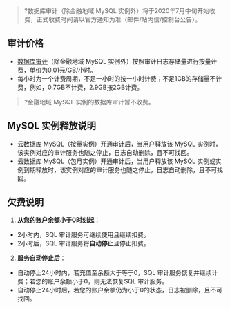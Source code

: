 
>?数据库审计（除金融地域 MySQL 实例外）将于2020年7月中旬开始收费，正式收费时间请以官方通知为准（邮件/站内信/控制台公告）。

## 审计价格
- [数据库审计](https://console.cloud.tencent.com/dls/mysql)（除金融地域 MySQL 实例外）按照审计日志存储量进行按量计费，单价为0.01元/GB/小时。
- 每小时为一个计费周期，不足一小时的按一小时计费；不足1GB的存储量不计费，例如，0.7GB不计费，2.9GB按2GB计费。
>?金融地域 MySQL 实例的数据库审计暂不收费。


## MySQL 实例释放说明
- 云数据库 MySQL（按量实例）开通审计后，当用户释放该 MySQL 实例时，该实例对应的审计服务也随之停止，日志自动删除，且不可找回。
- 云数据库 MySQL（包月实例）开通审计后，当用户释放该 MySQL 实例或实例到期释放时，该实例对应的审计服务也随之停止，日志自动删除，且不可找回。

## 欠费说明
1. **从您的账户余额小于0时刻起**：
 - 2小时内，SQL 审计服务可继续使用且继续扣费。
 - 2小时后，SQL 审计服务将**自动停止**且停止扣费。

2. **服务自动停止后**：
 - 自动停止24小时内，若充值至余额大于等于0，SQL 审计服务恢复并继续计费；若您的账户余额小于0，则无法恢复SQL 审计服务。
 - 自动停止24小时后，若您的账户余额仍为小于0的状态，日志被删除，且不可找回。
